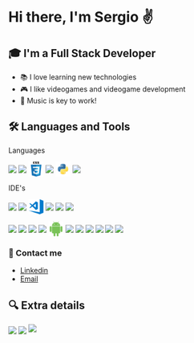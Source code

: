 
Hi there, I'm Sergio ✌
=============
## 🎓 I'm a Full Stack Developer
- 📚 I love learning new technologies
- 🎮 I like videogames and videogame development
- 🎵 Music is key to work!


## 🛠 Languages and Tools 
<p>
    <p>
        <p>Languages</p>
        <img align="center" width="30px" src="https://cdn.icon-icons.com/icons2/2108/PNG/512/javascript_icon_130900.png"/>
        <img align="center" width="30px" src="https://cdn.icon-icons.com/icons2/844/PNG/512/HTML5_icon-icons.com_67090.png"/>
        <img align="center" width="30px" src="https://raw.githubusercontent.com/github/explore/80688e429a7d4ef2fca1e82350fe8e3517d3494d/topics/css/css.png"/>
        <img align="center" width="30px" src="https://cdn.iconscout.com/icon/free/png-512/java-43-569305.png"/> 
        <img align="center" width="30px" src="https://raw.githubusercontent.com/github/explore/80688e429a7d4ef2fca1e82350fe8e3517d3494d/topics/python/python.png"/>
        <img align="center" width="30px" src="https://cdn.icon-icons.com/icons2/2415/PNG/512/csharp_original_logo_icon_146578.png"/>
    </p>
    <p>
        <p>IDE's</p>
        <img align="center" width="30px" src="https://www.eclipse.org/downloads/images/committers.png"/>
        <img align="center" width="30px" src="https://upload.wikimedia.org/wikipedia/commons/thumb/5/59/Visual_Studio_Icon_2019.svg/125px-Visual_Studio_Icon_2019.svg.png"/>
        <img align="center" width="30px" src="https://raw.githubusercontent.com/github/explore/80688e429a7d4ef2fca1e82350fe8e3517d3494d/topics/visual-studio-code/visual-studio-code.png"/>
        <img align="center" width="30px" src="https://cdn.icon-icons.com/icons2/1381/PNG/512/pycharm_93936.png"/>
        <img align="center" width="30px" src="http://3.bp.blogspot.com/-QVwrtvK3eJM/UUUgVq7sDdI/AAAAAAAABQ8/ttJ7_H03RhM/s200/netbeans-logo.png"/>
        <img align="center" width="30px" src="https://cdn.icon-icons.com/icons2/1381/PNG/512/intellij_93550.png"/>
    </p>
    <p>
        <img align="center" width="30px" src="https://cdn.icon-icons.com/icons2/1381/PNG/512/unityeditoricon_94269.png"/>
        <img align="center" width="30px" src="https://cdn.icon-icons.com/icons2/2415/PNG/512/postgresql_plain_logo_icon_146389.png"/>
        <img align="center" width="30px" src="http://getdrawings.com/free-icon/oracle-db-icon-65.png"/>
        <img align="center" width="30px" src="https://cdn.icon-icons.com/icons2/2107/PNG/512/file_type_django_icon_130645.png"/>
        <img align="center" width="30px" src="https://raw.githubusercontent.com/github/explore/80688e429a7d4ef2fca1e82350fe8e3517d3494d/topics/android/android.png"/>
        <img align="center" width="30px" src="https://www.bairesdev.com/wp-content/uploads/2020/07/hibernate-java-framework-logo-01.png"/>
        <img align="center" width="30px" src="https://upload.wikimedia.org/wikipedia/commons/thumb/9/97/Sqlite-square-icon.svg/256px-Sqlite-square-icon.svg.png"/>
        <img align="center" width="30px" src="https://cdn.icon-icons.com/icons2/46/PNG/128/linux_penguin_animal_9362.png"/>
        <img align="center" width="30px" src="https://cdn.icon-icons.com/icons2/836/PNG/512/Windows_Phone_icon-icons.com_66782.png"/>
        <img align="center" width="30px" src="https://cdn.icon-icons.com/icons2/2415/PNG/512/bootstrap_plain_logo_icon_146619.png"/>
        <img align="center" width="30px" src="https://2.bp.blogspot.com/-dZ76ETKzXUk/Vx-zIwkojdI/AAAAAAAAC4A/hsdZJzoKPnoVh8WkzQ9Fv9AUKIaacsGqACLcB/s200/image01.png"/>
    </p> 
</p>
  
### :speech_balloon: Contact me 

- [Linkedin](https://www.linkedin.com/in/smunozli)
- [Email](mailto:sergio.munoz.lillo@gmail.com?subject=[GitHub]%20New%20Contact)


## 🔍 Extra details
<img align="center" src="https://github-readme-stats.vercel.app/api?username=serujin&hide=issues&show_icons=true" />
<img align="center" src="https://github-readme-stats.vercel.app/api/top-langs/?username=serujin&layout=compact" />
<img src="https://visitor-badge.laobi.icu/badge?page_id=serujin.serujin" />
<!--<details>
  <!--<summary>:zap: Recent GitHub Activity</summary>-->
  <!--DELETE_START_SECTION:activity-->
  <!--DELETE_END_SECTION:activity-->
<!--</details>-->
<!--</br>-->

